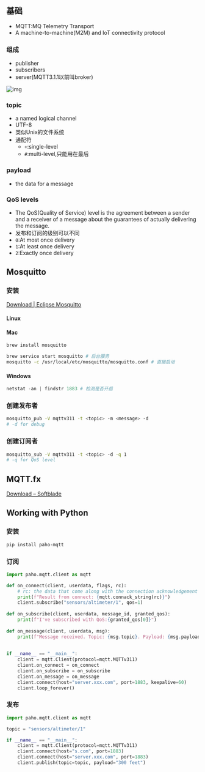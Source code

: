 ## 基础

* MQTT:MQ Telemetry Transport
* A machine-to-machine(M2M) and IoT connectivity protocol

### 组成

* publisher
* subscribers
* server(MQTT3.1.1以前叫broker)

![img](https://miro.medium.com/max/5080/1*7MwXy5N4rx4mAxZ2KZrwJQ.png)

### topic

* a named logical channel
* UTF-8
* 类似Unix的文件系统
* 通配符
  * `+`:single-level
  * `#`:multi-level,只能用在最后

### payload

* the data for a message

### QoS levels

* The QoS(Quality of Service) level is the agreement between a sender and a receiver of a message about the guarantees of actually delivering the message.
* 发布和订阅的级别可以不同
* `0`:At most once delivery
* `1`:At least once delivery
* `2`:Exactly once delivery

## Mosquitto

### 安装

[Download | Eclipse Mosquitto](http://www.mosquitto.org/download/)

#### Linux

#### Mac

```bash
brew install mosquitto

brew service start mosquitto # 后台服务
mosquitto -c /usr/local/etc/mosquitto/mosquitto.conf # 直接启动
```

#### Windows

```powershell
netstat -an | findstr 1883 # 检测是否开启
```

### 创建发布者

```bash
mosquitto_pub -V mqttv311 -t <topic> -m <message> -d 
# -d for debug
```

### 创建订阅者

```bash
mosquitto_sub -V mqttv311 -t <topic> -d -q 1 
# -q for QoS level
```

## MQTT.fx

[Download – Softblade](https://softblade.de/en/download-2/)

## Working with Python

### 安装

```bash
pip install paho-mqtt
```

### 订阅

```python
import paho.mqtt.client as mqtt

def on_connect(client, userdata, flags, rc): 
    # rc: the data that come along with the connection acknowledgement from the server
    print(f"Result from connect: {mqtt.connack_string(rc)}")    
    client.subscribe("sensors/altimeter/1", qos=1)                    
   
def on_subscribe(client, userdata, message_id, granted_qos):    
    print(f"I've subscribed with QoS:{granted_qos[0]}")
    
def on_message(client, userdata, msg):    
    print(f"Message received. Topic: {msg.topic}. Payload: {msg.payload}")
    
    
if __name__ == "__main__":    
    client = mqtt.Client(protocol=mqtt.MQTTv311)    
    client.on_connect = on_connect    
    client.on_subscribe = on_subscribe    
    client.on_message = on_message
    client.connect(host="server.xxx.com", port=1883, keepalive=60)    
    client.loop_forever()
```

### 发布

```python
import paho.mqtt.client as mqtt

topic = "sensors/altimeter/1"

if __name__ == "__main__":        
    client = mqtt.Client(protocol=mqtt.MQTTv311)
    client.connect(host="s.com", port=1883)              
    client.connect(host="server.xxx.com", port=1883)              
    client.publish(topic=topic, payload="300 feet")
```

